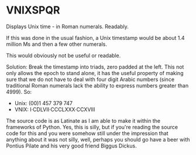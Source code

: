 # VNIXSPQR
Displays Unix time - in Roman numerals. Readably.

If this was done in the usual fashion, a Unix timestamp would be about 1.4 million Ms and then a few other numerals.

This would obviously not be useful or readable.

Solution: Break the timestamp into triads, zero padded at the left. This not only allows the epoch to stand alone, it has the useful property of making sure that we do not have to deal with four digit Arabic numbers (since traditional Roman numerals lack the ability to express numbers greater than 4999). So:
  * Unix: (00)1 457 379 747
  * VNIX: I·CDLVII·CCCLXXX·CCXVIII

The source code is as Latinate as I am able to make it within the frameworks of Python. Yes, this is silly, but if you're reading the source code for this and you were somehow still under the impression that anything about it was not silly, well, perhaps you should go have a beer with Pontius Pilate and his very good friend Biggus Dickus.

